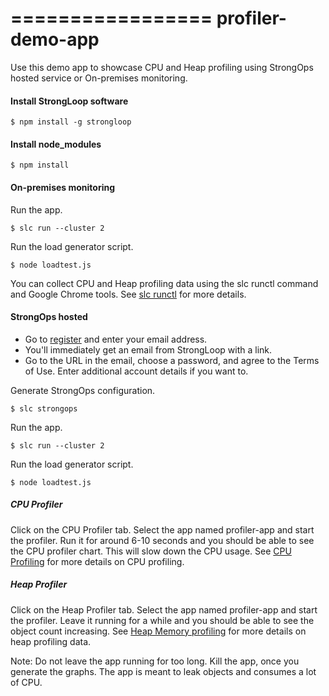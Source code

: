 =================
profiler-demo-app
=================

Use this demo app to showcase CPU and Heap profiling using StrongOps 
hosted service or On-premises monitoring. 

#### Install StrongLoop software

    $ npm install -g strongloop

#### Install node_modules

    $ npm install

#### On-premises monitoring

Run the app.

    $ slc run --cluster 2

    
Run the load generator script.

    $ node loadtest.js
    
You can collect CPU and Heap profiling data using the slc runctl 
command and Google Chrome tools. 
See [slc runctl](http://docs.strongloop.com/display/SLC/slc+runctl) for more details.

#### StrongOps hosted

* Go to [register](http://strongloop.com/register) and enter your email address.
* You'll immediately get an email from StrongLoop with a link.
* Go to the URL in the email, choose a password, and agree to the 
Terms of Use.  Enter additional account details if you want to.

Generate StrongOps configuration.

    $ slc strongops

Run the app.

    $ slc run --cluster 2

Run the load generator script.

    $ node loadtest.js

##### CPU Profiler

Click on the CPU Profiler tab. Select the app named profiler-app and 
start the profiler. Run it for around 6-10 seconds and you should be able 
to see the CPU profiler chart. This will slow down the 
CPU usage. 
See [CPU Profiling](http://docs.strongloop.com/display/SLA/CPU+profiling) 
for more details on CPU profiling.

##### Heap Profiler 

Click on the Heap Profiler tab. Select the app named profiler-app and 
start the profiler. Leave it running for a while and you should be able 
to see the object count increasing.
See [Heap Memory profiling](http://docs.strongloop.com/display/SLA/Heap+memory+profiling)
for more details on heap  profiling data.

Note: Do not leave the app running for too long. Kill the app, once you 
generate the graphs. The app is meant to leak objects and consumes a lot of CPU.
